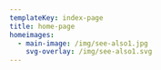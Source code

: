 ```yaml
---
templateKey: index-page
title: home-page
homeimages:
  - main-image: /img/see-also1.jpg
    svg-overlay: /img/see-also1.svg
---
```


